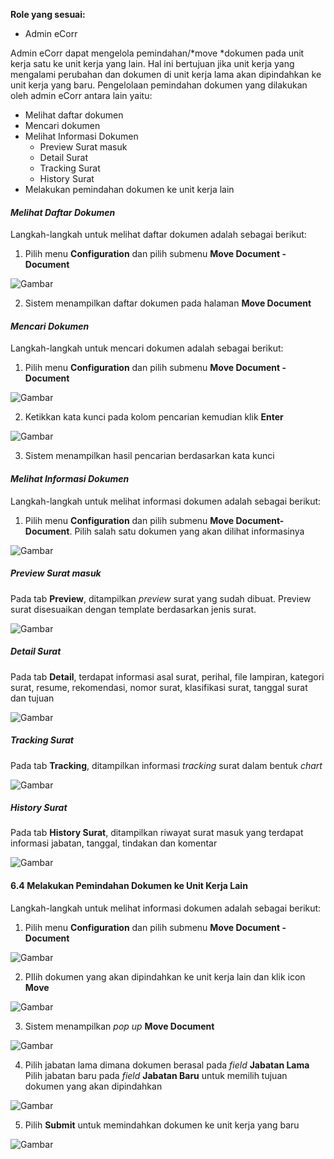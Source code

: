 **Role yang sesuai:**

- Admin eCorr

Admin eCorr dapat mengelola pemindahan/*move *dokumen pada unit kerja satu ke unit kerja yang lain. Hal ini bertujuan jika
unit kerja yang mengalami perubahan dan dokumen di unit kerja lama akan dipindahkan ke unit kerja yang baru. Pengelolaan 
pemindahan  dokumen yang dilakukan oleh admin eCorr antara lain yaitu:

- Melihat daftar dokumen
- Mencari dokumen
- Melihat Informasi Dokumen
    - Preview Surat masuk
    - Detail Surat
    - Tracking Surat
    - History Surat
- Melakukan pemindahan dokumen ke unit kerja lain

#### *Melihat Daftar Dokumen*

Langkah-langkah untuk melihat daftar dokumen adalah sebagai berikut:

1. Pilih menu **Configuration** dan pilih submenu **Move Document - Document**

 ![Gambar](_screenshoot_konfigurasi/KF14.png/?sanitize=true)

2. Sistem menampilkan daftar dokumen pada halaman **Move Document**
   
#### *Mencari Dokumen*

Langkah-langkah untuk mencari dokumen adalah sebagai berikut:

1. Pilih menu **Configuration** dan pilih submenu **Move Document - Document**

 ![Gambar](_screenshoot_konfigurasi/KF15.png/?sanitize=true)

2. Ketikkan kata kunci pada kolom pencarian kemudian klik **Enter**

 ![Gambar](_screenshoot_konfigurasi/KF16.png/?sanitize=true)

3. Sistem menampilkan hasil pencarian berdasarkan kata kunci

#### *Melihat Informasi Dokumen*

Langkah-langkah untuk melihat informasi dokumen adalah sebagai berikut:

1. Pilih menu **Configuration** dan pilih submenu **Move Document-Document**. Pilih salah satu dokumen yang akan dilihat 
informasinya

 ![Gambar](_screenshoot_konfigurasi/KF17.png/?sanitize=true)

##### Preview Surat masuk

Pada tab **Preview**, ditampilkan *preview* surat yang sudah dibuat. Preview surat disesuaikan dengan template berdasarkan 
jenis surat.

 ![Gambar](_screenshoot_konfigurasi/KF18.png/?sanitize=true)

##### Detail Surat

Pada tab **Detail**, terdapat informasi asal surat, perihal, file lampiran, kategori surat, resume, rekomendasi, nomor surat, 
klasifikasi surat, tanggal surat dan tujuan

 ![Gambar](_screenshoot_konfigurasi/KF19.png/?sanitize=true)


##### Tracking Surat

Pada tab **Tracking**, ditampilkan informasi *tracking* surat dalam bentuk *chart*

 ![Gambar](_screenshoot_konfigurasi/KF20.png/?sanitize=true)

##### History Surat

Pada tab **History Surat**, ditampilkan riwayat surat masuk yang terdapat informasi jabatan, tanggal, tindakan dan komentar

 ![Gambar](_screenshoot_konfigurasi/KF21.png/?sanitize=true)

#### 6.4 Melakukan Pemindahan Dokumen ke Unit Kerja Lain

Langkah-langkah untuk melihat informasi dokumen adalah sebagai berikut:

1. Pilih menu **Configuration** dan pilih submenu **Move Document - Document**

 ![Gambar](_screenshoot_konfigurasi/KF22.png/?sanitize=true)

2. PIlih dokumen yang akan dipindahkan ke unit kerja lain dan klik icon **Move**

 ![Gambar](_screenshoot_konfigurasi/KF23.png/?sanitize=true)

3. Sistem menampilkan *pop up* **Move Document**

 ![Gambar](_screenshoot_konfigurasi/KF24.png/?sanitize=true)

4. Pilih jabatan lama dimana dokumen berasal pada *field* **Jabatan Lama** Pilih jabatan baru pada *field* **Jabatan Baru**
untuk memilih tujuan dokumen yang akan dipindahkan

 ![Gambar](_screenshoot_konfigurasi/KF25.png/?sanitize=true)

5. Pilih **Submit** untuk memindahkan dokumen ke unit kerja yang baru

 ![Gambar](_screenshoot_konfigurasi/KF26.png/?sanitize=true)